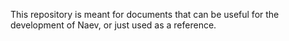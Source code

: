 This repository is meant for documents that can be useful for the development of Naev, or just used as a reference.
